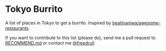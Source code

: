 # Tokyo Burrito

A list of places in Tokyo to get a burrito. Inspired by
[beatinaniwa/awesome-restaurants](https://github.com/beatinaniwa/awesome-restaurants).

If you want to contribute to this list (please do), send me a pull request to
[RECOMMEND.md](https://github.com/mcfiredrill/tokyo-burrito/blob/master/RECOMMEND.md)
or contact me [@freedrull](https://twitter.com/freedrull)


